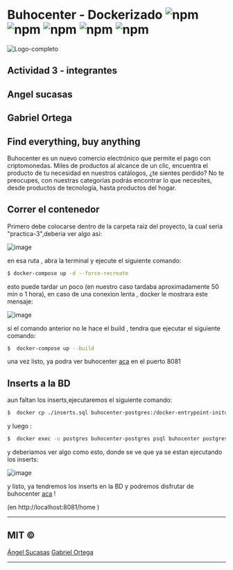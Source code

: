 # Buhocenter - Dockerizado ![npm](https://img.shields.io/badge/node-v8.12.0-green) ![npm](https://img.shields.io/badge/vue-2.6.11-red) ![npm](https://img.shields.io/badge/version-1.0-blue) ![npm](https://img.shields.io/badge/postgresql-v.11or12-blue) ![npm](https://img.shields.io/badge/docker-blue)

![Logo-completo](https://user-images.githubusercontent.com/44983658/82739421-64d46c00-9d0d-11ea-87ea-c8c1d27f2a21.png)
## Actividad 3 - integrantes
 ## Angel sucasas
 ## Gabriel Ortega

## Find everything, buy anything

Buhocenter es un nuevo comercio electrónico que permite el pago con criptomonedas. Miles de productos al alcance de un clic, encuentra el producto de tu necesidad en nuestros catálogos, ¿te sientes perdido? No te preocupes, con nuestras categorías podrás encontrar lo que necesites, desde productos de tecnología, hasta productos del hogar.

## Correr el contenedor

Primero debe colocarse dentro de la carpeta raiz del proyecto, la cual seria "practica-3",deberia ver algo asi:

![image](https://user-images.githubusercontent.com/44983658/85345059-6ab19e80-b4bf-11ea-9a66-1872504584d5.png)

 en esa ruta , abra la terminal y ejecute el siguiente comando:
 
 ```bash
$ docker-compose up -d --force-recreate
```
 esto puede tardar un poco (en nuestro caso tardaba aproximadamente 50 min o 1 hora), en caso de una conexion lenta , docker le mostrara este mensaje:
 
  ![image](https://user-images.githubusercontent.com/44983658/85345045-61c0cd00-b4bf-11ea-847e-62e64d8bdbac.png)
 
 
 si el comando anterior no le hace el build , tendra que ejecutar el siguiente comando:
 
  ```bash
$  docker-compose up --build
```


una vez listo, ya podra ver buhocenter [aca](http://localhost:8081/home) en el puerto 8081

## Inserts a la BD

 aun faltan los inserts,ejecutaremos el siguiente comando:
 
   ```bash
$  docker cp ./inserts.sql buhocenter-postgres:/docker-entrypoint-initdb.d/dump.sql
```

y luego :

   ```bash
$  docker exec -u postgres buhocenter-postgres psql buhocenter postgres -f docker-entrypoint-initdb.d/dump.sql
```
y deberiamos ver algo como esto, donde se ve que ya se estan ejecutando los inserts:

![image](https://user-images.githubusercontent.com/44983658/85357463-5d0c1100-b4df-11ea-944c-9aa050f70604.png)

y listo, ya tendremos los inserts en la BD y podremos disfrutar de buhocenter [aca](http://localhost:8081/home) !

(en http://localhost:8081/home )

---------------------------
## MIT © 
[Ángel Sucasas](mailto:aasucasas.17@est.ucab.edu.ve)
[Gabriel Ortega](mailto:geortega.17@est.ucab.edu.ve)

------------------------

